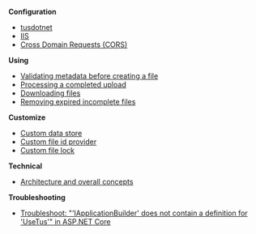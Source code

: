 **Configuration**
* [tusdotnet](https://github.com/smatsson/tusdotnet/wiki/Configure-tusdotnet)
* [IIS](https://github.com/smatsson/tusdotnet/wiki/Configure-IIS)
* [Cross Domain Requests (CORS)](https://github.com/smatsson/tusdotnet/wiki/Cross-domain-requests-(CORS))

**Using**
* [Validating metadata before creating a file](https://github.com/tusdotnet/tusdotnet/wiki/Validate-metadata-before-creating-a-file)
* [Processing a completed upload](https://github.com/smatsson/tusdotnet/wiki/Processing-a-file-once-the-file-upload-is-complete)
* [Downloading files](https://github.com/smatsson/tusdotnet/wiki/Downloading-files)
* [Removing expired incomplete files](https://github.com/smatsson/tusdotnet/wiki/Removing-expired-incomplete-files)

**Customize**
* [Custom data store](https://github.com/smatsson/tusdotnet/wiki/Custom-data-store)
* [Custom file id provider](https://github.com/smatsson/tusdotnet/wiki/Custom-File-Id-Provider)
* [Custom file lock](https://github.com/smatsson/tusdotnet/wiki/Custom-File-Lock)

**Technical**
* [Architecture and overall concepts](https://github.com/smatsson/tusdotnet/wiki/Architecture-and-overall-concepts)

**Troubleshooting**
* [Troubleshoot: "'IApplicationBuilder' does not contain a definition for 'UseTus'" in ASP.NET Core](https://github.com/smatsson/tusdotnet/wiki/Troubleshoot:-%22'IApplicationBuilder'-does-not-contain-a-definition-for-'UseTus'%22-in-ASP.NET-Core)
